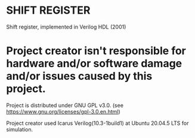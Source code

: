 # SHIFT REGISTER
Shift register, implemented in Verilog HDL (2001)

# Project creator isn't responsible for hardware and/or software damage and/or issues caused by this project.

Project is distributed under GNU GPL v3.0. (see https://www.gnu.org/licenses/gpl-3.0.en.html)

Project creator used Icarus Verilog(10.3-1build1) at Ubuntu 20.04.5 LTS for simulation.
